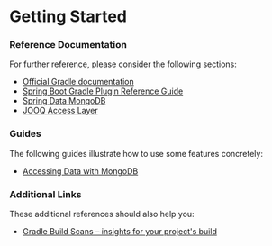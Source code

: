 # Getting Started

### Reference Documentation
For further reference, please consider the following sections:

* [Official Gradle documentation](https://docs.gradle.org)
* [Spring Boot Gradle Plugin Reference Guide](https://docs.spring.io/spring-boot/docs/2.1.8.RELEASE/gradle-plugin/reference/html/)
* [Spring Data MongoDB](https://docs.spring.io/spring-boot/docs/{bootVersion}/reference/htmlsingle/#boot-features-mongodb)
* [JOOQ Access Layer](https://docs.spring.io/spring-boot/docs/{bootVersion}/reference/htmlsingle/#boot-features-jooq)

### Guides
The following guides illustrate how to use some features concretely:

* [Accessing Data with MongoDB](https://spring.io/guides/gs/accessing-data-mongodb/)

### Additional Links
These additional references should also help you:

* [Gradle Build Scans – insights for your project's build](https://scans.gradle.com#gradle)

